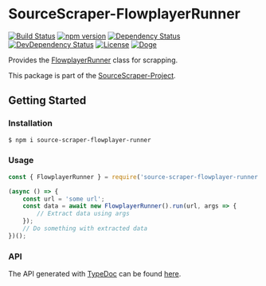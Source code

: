 # SourceScraper-FlowplayerRunner

[![Build Status](https://travis-ci.org/OpenByteDev/SourceScraper.svg?branch=master)](https://travis-ci.org/OpenByteDev/SourceScraper)
[![npm version](https://badge.fury.io/js/source-scraper-flowplayer-runner.svg)](https://www.npmjs.com/package/source-scraper-flowplayer-runner)
[![Dependency Status](https://david-dm.org/OpenByteDev/SourceScraper/status.svg?path=packages%2Fsource-scraper-flowplayer-runner)](https://david-dm.org/OpenByteDev/SourceScraper?path=packages%2Fsource-scraper-flowplayer-runner)
[![DevDependency Status](https://david-dm.org/OpenByteDev/SourceScraper/dev-status.svg?path=packages%2Fsource-scraper-flowplayer-runner)](https://david-dm.org/OpenByteDev/SourceScraper?path=packages%2Fsource-scraper-flowplayer-runner&type=dev)
[![License](https://img.shields.io/github/license/mashape/apistatus.svg)](https://opensource.org/licenses/MIT)
[![Doge](https://img.shields.io/badge/doge-wow-yellow.svg)]()

Provides the [FlowplayerRunner](https://openbytedev.github.io/SourceScraper/packages/source-scraper-flowplayer-runner/docs/classes/flowplayerrunner.html) class for scrapping.

This package is part of the [SourceScraper-Project](https://github.com/OpenByteDev/SourceScraper).


## Getting Started
### Installation
```bash
$ npm i source-scraper-flowplayer-runner
```


### Usage

```js
const { FlowplayerRunner } = require('source-scraper-flowplayer-runner');

(async () => {
    const url = 'some url';
    const data = await new FlowplayerRunner().run(url, args => {
        // Extract data using args
    });
    // Do something with extracted data
})();
```


### API
The API generated with [TypeDoc](http://typedoc.org/) can be found [here](https://openbytedev.github.io/SourceScraper/packages/source-scraper-flowplayer-runner/docs/).
